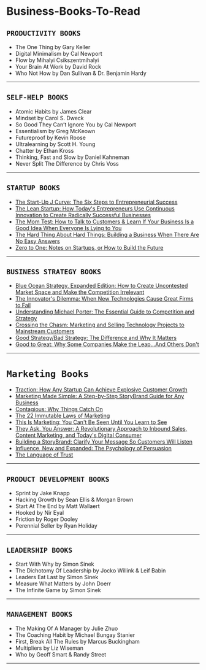 # Business-Books-To-Read

## `PRODUCTIVITY BOOKS`
* The One Thing by Gary Keller
* Digital Minimalism by Cal Newport
* Flow by Mihalyi Csikszentmihalyi
* Your Brain At Work by David Rock
* Who Not How by Dan Sullivan & Dr. Benjamin Hardy
----

## `SELF-HELP BOOKS`
* Atomic Habits by James Clear
* Mindset by Carol S. Dweck
* So Good They Can’t Ignore You by Cal Newport
* Essentialism by Greg McKeown
* Futureproof by Kevin Roose
* Ultralearning by Scott H. Young
* Chatter by Ethan Kross
* Thinking, Fast and Slow by Daniel Kahneman
* Never Split The Difference by Chris Voss
----

## `STARTUP BOOKS`
* [The Start-Up J Curve: The Six Steps to Entrepreneurial Success](https://www.amazon.com/Start-Up-Curve-Steps-Entrepreneurial-Success/dp/162634292X)
* [The Lean Startup: How Today's Entrepreneurs Use Continuous Innovation to Create Radically Successful Businesses](https://www.amazon.com/Lean-Startup-Entrepreneurs-Continuous-Innovation/dp/0307887898/ref=sr_1_1?crid=31IB8LFJ69M6W&keywords=the+lean+startup&qid=1638544480&s=books&sprefix=the+lean+start%2Cstripbooks-intl-ship%2C788&sr=1-1) 
* [The Mom Test: How to Talk to Customers & Learn If Your Business Is a Good Idea When Everyone Is Lying to You](https://www.amazon.com/The-Mom-Test-Rob-Fitzpatrick-audiobook/dp/B07RJZKZ7F/ref=sr_1_1?keywords=the+mom+test&qid=1638544685&s=books&sr=1-1)
* [The Hard Thing About Hard Things: Building a Business When There Are No Easy Answers](https://www.amazon.com/Hard-Thing-About-Hard-Things-audiobook/dp/B00I0A6HUO/ref=sr_1_1?crid=FTDZKC7OYLHU&keywords=the+hard+thing+about+hard+things+by+ben+horowitz&qid=1638544883&s=audible&sprefix=the+hard+thin%2Caudible%2C890&sr=1-1)
* [Zero to One: Notes on Startups, or How to Build the Future ](https://www.amazon.com/Zero-to-One-audiobook/dp/B00M284NY2/ref=sr_1_1?crid=67VYZQR8D8PU&keywords=zero+to+one+peter+thiel&qid=1638544931&s=audible&sprefix=zero+to+%2Caudible%2C615&sr=1-1)
-----

## `BUSINESS STRATEGY BOOKS`
* [Blue Ocean Strategy, Expanded Edition: How to Create Uncontested Market Space and Make the Competition Irrelevant](https://www.amazon.com/Blue-Ocean-Strategy-Expanded-Uncontested/dp/B089DM3GZ9/ref=sr_1_1?crid=105AV9Z35WNZM&keywords=blue+ocean+strategy&qid=1638544967&s=audible&sprefix=blue%2Caudible%2C529&sr=1-1)
* [The Innovator's Dilemma: When New Technologies Cause Great Firms to Fail](https://www.amazon.com/The-Innovators-Dilemma-audiobook/dp/B06Y4RRGVV/ref=sr_1_1?crid=1RRSB27D5AV9T&keywords=the+innovators+dilemma&qid=1638545039&s=audible&sprefix=the+inovator%2Caudible%2C561&sr=1-1)
* [Understanding Michael Porter: The Essential Guide to Competition and Strategy](https://www.amazon.com/Understanding-Michael-Porter-audiobook/dp/B006KZ8H0Y/ref=sr_1_1?crid=1U0CST7UK9N2Y&keywords=understanding+michael+porter&qid=1638545090&s=audible&sprefix=understanding+m%2Caudible%2C619&sr=1-1)
* [Crossing the Chasm: Marketing and Selling Technology Projects to Mainstream Customers](https://www.amazon.com/Crossing-Chasm-Geoffrey-A-Moore-audiobook/dp/B00A2ZHMKY/ref=sr_1_1?crid=32ZCL9SBBKP1&keywords=crossing+the+chasm&qid=1638545133&s=audible&sprefix=crosing+%2Caudible%2C628&sr=1-1)
* [Good Strategy/Bad Strategy: The Difference and Why It Matters](https://www.amazon.com/Good-Strategy-Bad-Strategy-audiobook/dp/B07R6XQ8YP/ref=sr_1_1?crid=2WS5CTTYCMEB4&keywords=good+strategy+bad+strategy+by+richard+rumelt&qid=1638545177&s=audible&sprefix=good+st%2Caudible%2C433&sr=1-1)
* [Good to Great: Why Some Companies Make the Leap...And Others Don't](https://www.amazon.com/Good-to-Great-Jim-Collins-audiobook/dp/B003VXI5MS/ref=sr_1_1?crid=R7SZQYNCJRPV&keywords=good+to+great&qid=1638545213&s=audible&sprefix=good+to%2Caudible%2C601&sr=1-1)

----

# `Marketing Books`
* [Traction: How Any Startup Can Achieve Explosive Customer Growth](https://www.amazon.com/Traction-audiobook/dp/B01705KMG4/ref=sr_1_2?crid=26KGN9PK4L9I2&keywords=traction+book&qid=1638593975&s=audible&sprefix=tractoi%2Caudible%2C425&sr=1-2)
* [Marketing Made Simple: A Step-by-Step StoryBrand Guide for Any Business](https://www.amazon.com/Marketing-Made-Simple-Step-Step/dp/B07TTTYZRK/ref=sr_1_1?crid=12N5RJRSK737&keywords=marketing+made+simple+by+donald+miller&qid=1638594093&s=audible&sprefix=markatig+made+%2Caudible%2C423&sr=1-1)
* [Contagious: Why Things Catch On](https://www.amazon.com/Contagious-Jonah-Berger-audiobook/dp/B00B91I8IK/ref=sr_1_1?crid=F0Z15JA0CP41&keywords=contagious&qid=1638594140&s=audible&sprefix=conta%2Caudible%2C773&sr=1-1)
* [The 22 Immutable Laws of Marketing](https://www.amazon.com/22-Immutable-Laws-Marketing/dp/B00J4O6TO4/ref=sr_1_1?crid=3JYNT61T4KQYX&keywords=the+22+immutable+laws+of+marketing&qid=1638594182&s=audible&sprefix=the+22+%2Caudible%2C759&sr=1-1)
* [This Is Marketing: You Can't Be Seen Until You Learn to See](https://www.amazon.com/This-Is-Marketing-Seth-Godin-audiobook/dp/B07DKN7DG2/ref=sr_1_1?crid=1OINP33HHJOUX&keywords=this+is+marketing+seth+godin&qid=1638594247&s=audible&sprefix=this+is+ma%2Caudible%2C693&sr=1-1)
* [They Ask, You Answer: A Revolutionary Approach to Inbound Sales, Content Marketing, and Today's Digital Consumer](https://www.amazon.com/They-Ask-You-Answer-Revolutionary/dp/1119610141/ref=sr_1_1?crid=2YHJ1Q4L3MDKD&keywords=they+ask+you+answer+by+marcus+sheridan&qid=1638594470&sprefix=They+Ask+You+Answer+by+Marcus+Sheridan%2Caudible%2C439&sr=8-1)
* [Building a StoryBrand: Clarify Your Message So Customers Will Listen](https://www.amazon.com/Building-StoryBrand-Donald-Miller-audiobook/dp/B072J8WRND/ref=sr_1_1?crid=1GXMN4XFSDQ0K&keywords=building+a+storybrand+donald+miller&qid=1638594530&sprefix=building+a+%2Caps%2C478&sr=8-1)
* [Influence, New and Expanded: The Psychology of Persuasion](https://www.amazon.com/Influence-New-Expanded-Psychology-Persuasion/dp/B08RLT11Q3/ref=sr_1_1?keywords=Influence+by+Dr.+Robert+Cialdini&qid=1638594677&s=audible&sr=1-1)
* [The Language of Trust](https://www.amazon.com/The-Language-of-Trust/dp/B003KJM560/ref=sr_1_1?keywords=The+Language+Of+Trust+by+Michael+Maslansky&qid=1638594730&s=audible&sr=1-1)
----

## `PRODUCT DEVELOPMENT BOOKS`
* Sprint by Jake Knapp
* Hacking Growth by Sean Ellis & Morgan Brown
* Start At The End by Matt Wallaert
* Hooked by Nir Eyal
* Friction by Roger Dooley
* Perennial Seller by Ryan Holiday
----

## `LEADERSHIP BOOKS`
* Start With Why by Simon Sinek
* The Dichotomy Of Leadership by Jocko Willink & Leif Babin
* Leaders Eat Last by Simon Sinek
* Measure What Matters by John Doerr
* The Infinite Game by Simon Sinek
----

## `MANAGEMENT BOOKS`
* The Making Of A Manager by Julie Zhuo
* The Coaching Habit by Michael Bungay Stanier
* First, Break All The Rules by Marcus Buckingham
* Multipliers by Liz Wiseman
* Who by Geoff Smart & Randy Street
----
